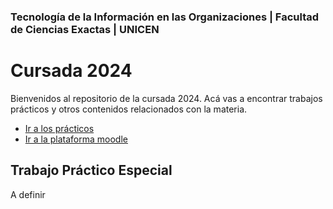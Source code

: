 ### Tecnología de la Información en las Organizaciones | Facultad de Ciencias Exactas | UNICEN

# Cursada 2024 

Bienvenidos al repositorio de la cursada 2024. Acá vas a encontrar trabajos prácticos y otros contenidos relacionados con la materia. 

- [Ir a los prácticos](/practicos)
- [Ir a la plataforma moodle](https://moodle.exa.unicen.edu.ar/course/view.php?id=1143&section=2#tabs-tree-start)

## Trabajo Práctico Especial
A definir

